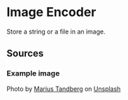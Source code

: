 # Image Encoder

Store a string or a file in an image.

## Sources

### Example image

Photo by [Marius Tandberg](https://unsplash.com/@mbtandberg?utm_source=unsplash&utm_medium=referral&utm_content=creditCopyText) on [Unsplash](https://unsplash.com/s/photos/geiranger?utm_source=unsplash&utm_medium=referral&utm_content=creditCopyText)

